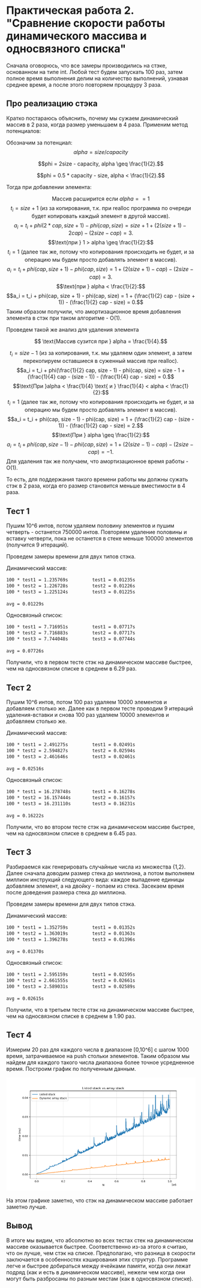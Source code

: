 # Практическая работа 2. "Сравнение скорости работы динамического массива и односвязного списка"

Сначала оговорюсь, что все замеры производились на стэке, основанном на типе int.
Любой тест будем запускать 100 раз, затем полное время выполнения делим на количество выполнений, узнавая среднее время, а после этого повторяем процедуру 3 раза.

## Про реализацию стэка

Кратко постараюсь объяснить, почему мы сужаем динамический массив в 2 раза, когда размер уменьшаем в 4 раза. Применим метод потенциалов:

Обозначим за потенциал:
$$alpha = size / capacity$$


$$phi = 2size - capacity, alpha \geq \frac{1}{2}.$$  

$$phi = 0.5 * capacity - size, alpha < \frac{1}{2}.$$  

Тогда при добавлении элемента:

$$\text{Массив расширится если } alpha == 1$$
$$t_i = size + 1 \text{ (из за копирования, т.к. при realloc программа по очереди будет копировать каждый элемент в другой массив).}$$
$$a_i = t_i + phi(2*cap, size + 1) - phi(cap, size) = size + 1 + (2(size + 1) - 2cap) - (2size - cap) = 3.$$
$$\text{при } 1 > alpha \geq \frac{1}{2}:$$
$$t_i = 1 \text{ (далее так же, потому что копирования происходить не будет, и за операцию мы будем просто добавлять элемент в массив).}$$
$$a_i = t_i + phi(cap, size + 1) - phi(cap, size) = 1 + (2(size + 1) - cap) - (2size - cap) = 3.$$
$$\text{при } alpha < \frac{1}{2}:$$
$$a_i = t_i + phi(cap, size + 1) - phi(cap, size) = 1 + (\frac{1}{2} cap - (size + 1)) - (\frac{1}{2} cap - size) = 0.$$
Таким образом получили, что амортизационное время добавления элемента в стэк при таком алгоритме - О(1).


Проведем такой же анализ для удаления элемента

$$ \text{Массив сузится при } alpha = \frac{1}{4}.$$

$$t_i = size - 1 \text{ (из за копирования, т.к. мы удаляем один элемент, а затем перекопируем оставшиеся в суженный массив при realloc)}.$$
$$a_i = t_i + phi(\frac{1}{2} cap, size - 1) - phi(cap, size) = size - 1 + (\frac{1}{4} cap - (size - 1)) - (\frac{1}{4} cap - size) = 0.$$
$$\text{При }alpha < \frac{1}{4} \text{ и } \frac{1}{4} < alpha < \frac{1}{2}:$$
$$t_i = 1 \text{ (далее так же, потому что копирования происходить не будет, и за операцию мы будем просто добавлять элемент в массив)}.$$
$$a_i = t_i + phi(cap, size - 1) - phi(cap, size) = 1 + (\frac{1}{2} cap - (size - 1)) - (\frac{1}{2} cap - size) = 2.$$
$$\text{При } alpha \geq \frac{1}{2}:$$
$$a_i = t_i + phi(cap, size - 1) - phi(cap, size) = 1 + (2(size - 1) - cap) - (2size - cap) = -1.$$
Для удаления так же получаем, что амортизационное время работы - О(1).

То есть, для поддержания такого времени работы мы должны сужать стэк в 2 раза, когда его размер становится меньше вместимости в 4 раза.

## Тест 1

Пушим  10^6 интов, потом удаляем половину элементов и пушим четверть - останется 750000 интов. Повторяем удаление половины и вставку четверти, пока не останется в стеке меньше 100000 элементов (получится 9 итераций).

Проведем замеры времени для двух типов стэка.

Динамический массив:
```
100 * test1 = 1.235769s         test1 = 0.01235s
100 * test2 = 1.226728s         test2 = 0.01226s
100 * test3 = 1.225124s         test3 = 0.01225s

avg = 0.01229s
```

Односвязный список:
```
100 * test1 = 7.716951s         test1 = 0.07717s
100 * test2 = 7.716883s         test2 = 0.07717s
100 * test3 = 7.744048s         test3 = 0.07744s

avg = 0.07726s
```

Получили, что в первом тесте стэк на динамическом массиве быстрее, чем на односвязном списке в среднем в 6.29 раз.

## Тест 2

Пушим  10^6 интов, потом 100 раз удаляем 10000 элементов и добавляем столько же. Далее как в первом тесте проводим 9 итераций удаления-вставки и снова 100 раз удаляем 10000 элементов и добавляем столько же.

Динамический массив:
```
100 * test1 = 2.491275s         test1 = 0.02491s
100 * test2 = 2.594827s         test2 = 0.02594s
100 * test3 = 2.461646s         test3 = 0.02461s

avg = 0.02516s
```

Односвязный список:
```
100 * test1 = 16.278748s        test1 = 0.16278s
100 * test2 = 16.157444s        test2 = 0.16157s
100 * test3 = 16.231110s        test3 = 0.16231s

avg = 0.16222s
```

Получили, что во втором тесте стэк на динамическом массиве быстрее, чем на односвязном списке в среднем в 6.45 раз.

## Тест 3

Разбираемся как генерировать случайные числа из множества {1,2}. Далее сначала доводим размер стека до миллиона, а потом выполняем миллион инструкций следующего вида: каждое выпадение единицы добавляем элемент, а на двойку - попаем из стека. Засекаем время после доведения размера стека до миллиона.

Проведем замеры времени для двух типов стэка.

Динамический массив:
```
100 * test1 = 1.352759s         test1 = 0.01352s
100 * test2 = 1.363019s         test2 = 0.01363s
100 * test3 = 1.396278s         test3 = 0.01396s

avg = 0.01370s
```

Односвязный список:
```
100 * test1 = 2.595159s         test1 = 0.02595s
100 * test2 = 2.661555s         test2 = 0.02661s
100 * test3 = 2.589031s         test3 = 0.02589s

avg = 0.02615s
```

Получили, что в третьем тесте стэк на динамическом массиве быстрее, чем на односвязном списке в среднем в 1.90 раз.

## Тест 4

Измерим 20 раз для каждого числа в диапазоне [0,10^6] с шагом 1000 время, затрачиваемое на push стольки элементов. Таким образом мы найдем для каждого такого числа диапазона более точное усредненное время. Построим график по полученным данным.

![](pictures/graphic.png)

На этом графике заметно, что стэк на динамическом массиве работает заметно лучше.

## Вывод

В итоге мы видим, что абсолютно во всех тестах стек на динамическом массиве оказывается быстрее. Соответственно из-за этого я считаю, что он лучше, чем стэк на списке. Предполагаю, что разница в скорости заключается в особенностях кэширования этих структур. Программе легче и быстрее добираться между ячейками памяти, когда они лежат подряд (как и есть в динамическом массиве), нежели чем когда они могут быть разбросаны по разным местам (как в односвязном списке).
